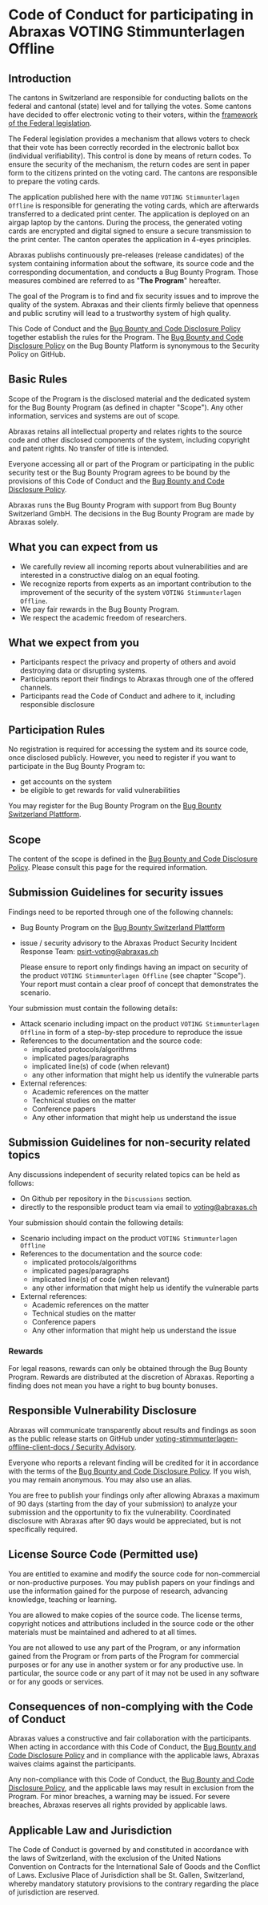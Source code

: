 # Code of Conduct for participating in Abraxas VOTING Stimmunterlagen Offline

## Introduction

The cantons in Switzerland are responsible for conducting ballots on the federal and cantonal (state) level and for tallying the votes. Some cantons have decided to offer electronic voting to their voters, within the [framework of the Federal legislation](https://www.bk.admin.ch/bk/en/home/politische-rechte/e-voting/versuchsbedingungen.html).

The Federal legislation provides a mechanism that allows voters to check that their vote has been correctly recorded in the electronic ballot box (individual verifiability). This control is done by means of return codes. To ensure the security of the mechanism, the return codes are sent in paper form to the citizens printed on the voting card. The cantons are responsible to prepare the voting cards.

The application published here with the name `VOTING Stimmunterlagen Offline` is responsible for generating the voting cards, which are afterwards transferred to a dedicated print center. The application is deployed on an airgap laptop by the cantons. During the process, the generated voting cards are encrypted and digital signed to ensure a secure transmission to the print center. The canton operates the application in 4-eyes principles.

Abraxas publishs continuously pre-releases (release candidates) of the system containing information about the software, its source code and the corresponding documentation, and conducts a Bug Bounty Program. Those measures combined are referred to as "**The Program**" hereafter.

The goal of the Program is to find and fix security issues and to improve the quality of the system. Abraxas and their clients firmly believe that openness and public scrutiny will lead to a trustworthy system of high quality.

This Code of Conduct and the [Bug Bounty and Code Disclosure Policy](./SECURITY.md#Bug-Bounty-and-Code-Disclosure-Policy) together establish the rules for the Program. The [Bug Bounty and Code Disclosure Policy](./SECURITY.md#Bug-Bounty-and-Code-Disclosure-Policy) on the Bug Bounty Platform is synonymous to the Security Policy on GitHub.

## Basic Rules

Scope of the Program is the disclosed material and the dedicated system for the Bug Bounty Program (as defined in chapter "Scope"). Any other information, services and systems are out of scope.

Abraxas retains all intellectual property and relates rights to the source code and other disclosed components of the system, including copyright and patent rights. No transfer of title is intended.

Everyone accessing all or part of the Program or participating in the public security test or the Bug Bounty Program agrees to be bound by the provisions of this Code of Conduct and the [Bug Bounty and Code Disclosure Policy](./SECURITY.md#Bug-Bounty-and-Code-Disclosure-Policy).

Abraxas runs the Bug Bounty Program with support from Bug Bounty Switzerland GmbH. The decisions in the Bug Bounty Program are made by Abraxas solely.

## What you can expect from us

- We carefully review all incoming reports about vulnerabilities and are interested in a constructive dialog on an equal footing.
- We recognize reports from experts as an important contribution to the improvement of the security of the system  `VOTING Stimmunterlagen Offline`.
- We pay fair rewards in the Bug Bounty Program.
- We respect the academic freedom of researchers.

## What we expect from you

- Participants respect the privacy and property of others and avoid destroying data or disrupting systems.
- Participants report their findings to Abraxas through one of the offered channels.
- Participants read the Code of Conduct and adhere to it, including responsible disclosure

## Participation Rules

No registration is required for accessing the system and its source code, once disclosed publicly. However, you need to register if you want to participate in the Bug Bounty Program to:

- get accounts on the system
- be eligible to get rewards for valid vulnerabilities

You may register for the Bug Bounty Program on the [Bug Bounty Switzerland Plattform](https://www.bugbounty.ch/abraxas).

## Scope

The content of the scope is defined in the [Bug Bounty and Code Disclosure Policy](./SECURITY.md#scope). Please consult this page for the required information.

## Submission Guidelines for security issues

Findings need to be reported through one of the following channels:

- Bug Bounty Program on the [Bug Bounty Switzerland Plattform](https://app.bugbounty.ch/hacker/engagement/details/f7d48517-4ec6-4d91-bc94-5337c30cf5bc/basic-data)
- issue / security advisory to the Abraxas Product Security Incident Response Team: psirt-voting@abraxas.ch

    Please ensure to report only findings having an impact on security of the product `VOTING Stimmunterlagen Offline` (see chapter "Scope"). Your report must contain a clear proof of concept that demonstrates the scenario.

Your submission must contain the following details:

- Attack scenario including impact on the product `VOTING Stimmunterlagen Offline` in form of a step-by-step procedure to reproduce the issue
- References to the documentation and the source code:
  - implicated protocols/algorithms
  - implicated pages/paragraphs
  - implicated line(s) of code (when relevant)
  - any other information that might help us identify the vulnerable parts
- External references:
  - Academic references on the matter
  - Technical studies on the matter
  - Conference papers
  - Any other information that might help us understand the issue

## Submission Guidelines for non-security related topics

Any discussions independent of security related topics can be held as follows:

- On Github per repository in the `Discussions` section.
- directly to the responsible product team via email to voting@abraxas.ch

Your submission should contain the following details:

- Scenario including impact on the product `VOTING Stimmunterlagen Offline`
- References to the documentation and the source code:
  - implicated protocols/algorithms
  - implicated pages/paragraphs
  - implicated line(s) of code (when relevant)
  - any other information that might help us identify the vulnerable parts
- External references:
  - Academic references on the matter
  - Technical studies on the matter
  - Conference papers
  - Any other information that might help us understand the issue

### Rewards

For legal reasons, rewards can only be obtained through the Bug Bounty Program. Rewards are distributed at the discretion of Abraxas. Reporting a finding does not mean you have a right to bug bounty bonuses.

## Responsible Vulnerability Disclosure

Abraxas will communicate transparently about results and findings as soon as the public release starts on GitHub under [voting-stimmunterlagen-offline-client-docs / Security Advisory](https://github.com/abraxas-labs/voting-stimmunterlagen-offline-client-docs/security/advisories).

Everyone who reports a relevant finding will be credited for it in accordance with the terms of the [Bug Bounty and Code Disclosure Policy](./SECURITY.md#Bug-Bounty-and-Code-Disclosure-Policy). If you wish, you may remain anonymous. You may also use an alias.

You are free to publish your findings only after allowing Abraxas a maximum of 90 days (starting from the day of your submission) to analyze your submission and the opportunity to fix the vulnerability. Coordinated disclosure with Abraxas after 90 days would be appreciated, but is not specifically required.

## License Source Code (Permitted use)

You are entitled to examine and modify the source code for non-commercial or non-productive purposes. You may publish papers on your findings and use the information gained for the purpose of research, advancing knowledge, teaching or learning.

You are allowed to make copies of the source code. The license terms, copyright notices and attributions included in the source code or the other materials must be maintained and adhered to at all times.

You are not allowed to use any part of the Program, or any information gained from the Program or from parts of the Program for commercial purposes or for any use in another system or for any productive use. In particular, the source code or any part of it may not be used in any software or for any goods or services.

## Consequences of non-complying with the Code of Conduct

Abraxas values a constructive and fair collaboration with the participants. When acting in accordance with this Code of Conduct, the [Bug Bounty and Code Disclosure Policy](./SECURITY.md#Bug-Bounty-and-Code-Disclosure-Policy) and in compliance with the applicable laws, Abraxas waives claims against the participants.

Any non-compliance with this Code of Conduct, the [Bug Bounty and Code Disclosure Policy](./SECURITY.md#Bug-Bounty-and-Code-Disclosure-Policy), and the applicable laws may result in exclusion from the Program. For minor breaches, a warning may be issued. For severe breaches, Abraxas reserves all rights provided by applicable laws.

## Applicable Law and Jurisdiction

The Code of Conduct is governed by and constituted in accordance with the laws of Switzerland, with the exclusion of the United Nations Convention on Contracts for the International Sale of Goods and the Conflict of Laws. Exclusive Place of Jurisdiction shall be St. Gallen, Switzerland, whereby mandatory statutory provisions to the contrary regarding the place of jurisdiction are reserved.

